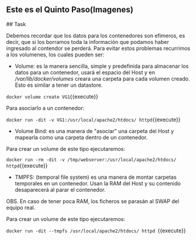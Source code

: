 Este es el Quinto Paso(Imagenes)
----------
## Task

Debemos recordar que los datos para los contenedores son efimeros, es decir, que si los borramos toda la información
que podamos haber ingresado al contendor se perderá. Para evitar estos problemas recurrimos a los volumenes, los cuales
pueden ser: 

- Volume: es la manera sencilla, simple y predefinida para almacenar los datos para un contenedor, usará el espacio del Host y en */var/lib/docker/volumes* creara una carpeta para cada volumen creado. Esto es similar a tener un datastore.

``docker volume create VG1``{{execute}}

Para asociarlo a un contenedor: 

``docker run -dit -v VG1:/usr/local/apache2/htdocs/ httpd``{{execute}}

- Volume Bind: es una manera de "asociar" una carpeta del Host y mapearla como una carpeta dentro de un contenedor.

Para crear un volume de este tipo ejecutaremos: 

``docker run -rm -dit -v /tmp/webserver:/usr/local/apache2/htdocs/ httpd``{{execute}}


- TMPFS: (temporal file system) es una manera de montar carpetas temporales en un contenedor. Usan la RAM del Host y su contenido desaparecerá al parar el contenedor.

OBS.
En caso de tener poca RAM, los ficheros se parasán al SWAP del equipo real.

Para crear un volume de este tipo ejecutaremos:

`docker run -dit --tmpfs /usr/local/apache2/htdocs/ httpd `{{execute}}
